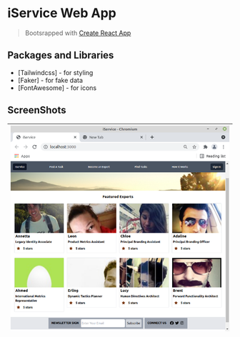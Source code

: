 # iService Web App
> Bootsrapped with [Create React App][0]

## Packages and Libraries
* [Tailwindcss] - for styling
* [Faker] - for fake data
* [FontAwesome] - for icons 

## ScreenShots
|<img src="screenshots/2.png"/>|
|:--:|




[0]: https//:here